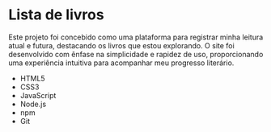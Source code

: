 # Lista de livros

<p>Este projeto foi concebido como uma plataforma para registrar minha leitura atual e futura, destacando os livros que estou explorando. O site foi desenvolvido com ênfase na simplicidade e rapidez de uso, proporcionando uma experiência intuitiva para acompanhar meu progresso literário.</p>

<ul>
  <li>HTML5</li>
  <li>CSS3</li>
  <li>JavaScript</li>
  <li>Node.js</li>
  <li>npm</li>
  <li>Git</li>
</ul>
